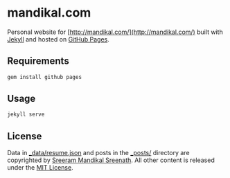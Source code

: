 # mandikal.com

Personal website for [http://mandikal.com/](http://mandikal.com/) built with [Jekyll](http://jekyllrb.com/) and hosted on [GitHub Pages](https://pages.github.com/).

## Requirements

```sh
gem install github pages
```

## Usage

```sh
jekyll serve
```

## License

Data in [_data/resume.json](_data/resume.json) and posts in the [_posts/](_posts/) directory are copyrighted by [Sreeram Mandikal Sreenath](http://mandikal.com "Sreeram Mandikal Sreenath's Website"). All other content is released under the [MIT License](http://www.opensource.org/licenses/MIT).
